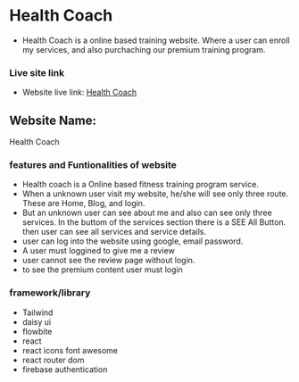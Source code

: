 # Health Coach
- Health Coach is a online based training website. Where a user can enroll my services, and also purchaching our premium training program.

### Live site link
- Website live link: [Health Coach](https://health-coach-83680.web.app/)

## Website Name: 
Health Coach

### features and Funtionalities of website
- Health coach is a Online based fitness training program service.<br/>
- When a unknown user visit my website, he/she will see only three route. These are Home, Blog, and login. <br/>
- But an unknown user can see about me and also can see only three services. In the buttom of the services section there is a SEE All Button. then user can see all services and service details. <br/>
- user can log into the website using google, email password. <br/>
- A user must loggined to give me a review <br/>
- user cannot see the review page without login.
- to see the premium content user must login

### framework/library
- Tailwind
- daisy ui
- flowbite
- react
- react icons font awesome
- react router dom 
- firebase authentication  
